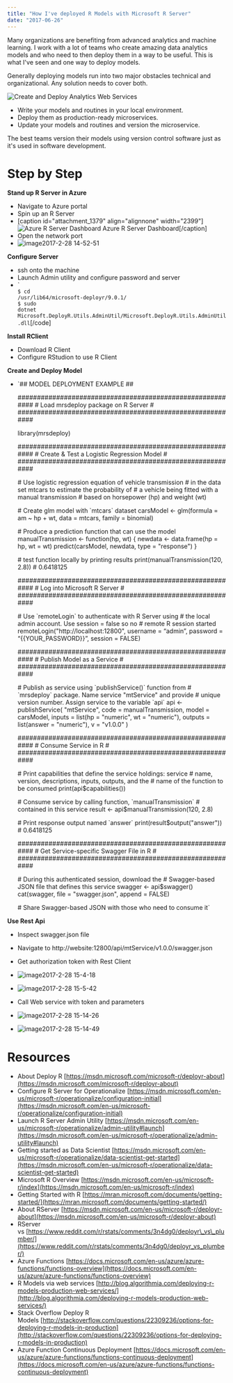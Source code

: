 ```yaml
---
title: "How I've deployed R Models with Microsoft R Server"
date: "2017-06-26"
---
```


Many organizations are benefiting from advanced analytics and machine learning. I work with a lot of teams who create amazing data analytics models and who need to then deploy them in a way to be useful. This is what I've seen and one way to deploy models.

Generally deploying models run into two major obstacles technical and organizational. Any solution needs to cover both.

![Create and Deploy Analytics Web Services](images/image2017-2-15-8-11-28.png)

- Write your models and routines in your local environment.
- Deploy them as production-ready microservices.
- Update your models and routines and version the microservice.

The best teams version their models using version control software just as it's used in software development.

# Step by Step

**Stand up R Server in Azure**

- Navigate to Azure portal
- Spin up an R Server
- \[caption id="attachment\_1379" align="alignnone" width="2399"\]![Azure R Server Dashboard](images/image2017-2-28-14-52-4.png) Azure R Server Dashboard\[/caption\]
- Open the network port
- ![image2017-2-28 14-52-51](images/image2017-2-28-14-52-51.png)

**Configure Server**

- ssh onto the machine
- Launch Admin utility and configure password and server
- `<div class="line number1 index0 alt2"><code class="java plain">$ cd /usr/lib64/microsoft-deployr/</code><code class="java value">9.0</code><code class="java plain">.</code><code class="java value">1</code><code class="java plain">/</code></div> <div class="line number2 index1 alt1"><code class="java plain">$ sudo dotnet Microsoft.DeployR.Utils.AdminUtil/Microsoft.DeployR.Utils.AdminUtil.dll</code>\[/code\]

**Install RClient**

- Download R Client
- Configure RStudion to use R Client

**Create and Deploy Model**

- `## MODEL DEPLOYMENT EXAMPLE ##
    
    ########################################################## # Load mrsdeploy package on R Server # ##########################################################
    
    library(mrsdeploy)
    
    ########################################################## # Create & Test a Logistic Regression Model # ##########################################################
    
    \# Use logistic regression equation of vehicle transmission # in the data set mtcars to estimate the probability of # a vehicle being fitted with a manual transmission # based on horsepower (hp) and weight (wt)
    
    \# Create glm model with \`mtcars\` dataset carsModel <- glm(formula = am ~ hp + wt, data = mtcars, family = binomial)
    
    \# Produce a prediction function that can use the model manualTransmission <- function(hp, wt) { newdata <- data.frame(hp = hp, wt = wt) predict(carsModel, newdata, type = "response") }
    
    \# test function locally by printing results print(manualTransmission(120, 2.8)) # 0.6418125
    
    ########################################################## # Log into Microsoft R Server # ##########################################################
    
    \# Use \`remoteLogin\` to authenticate with R Server using # the local admin account. Use session = false so no # remote R session started remoteLogin("http://localhost:12800", username = “admin”, password = “{{YOUR\_PASSWORD}}”, session = FALSE)
    
    ########################################################## # Publish Model as a Service # ##########################################################
    
    \# Publish as service using \`publishService()\` function from # \`mrsdeploy\` package. Name service "mtService" and provide # unique version number. Assign service to the variable \`api\` api <- publishService( "mtService", code = manualTransmission, model = carsModel, inputs = list(hp = "numeric", wt = "numeric"), outputs = list(answer = "numeric"), v = "v1.0.0" )
    
    ########################################################## # Consume Service in R # ##########################################################
    
    \# Print capabilities that define the service holdings: service # name, version, descriptions, inputs, outputs, and the # name of the function to be consumed print(api$capabilities())
    
    \# Consume service by calling function, \`manualTransmission\` # contained in this service result <- api$manualTransmission(120, 2.8)
    
    \# Print response output named \`answer\` print(result$output("answer")) # 0.6418125
    
    ########################################################## # Get Service-specific Swagger File in R # ##########################################################
    
    \# During this authenticated session, download the # Swagger-based JSON file that defines this service swagger <- api$swagger() cat(swagger, file = "swagger.json", append = FALSE)
    
    \# Share Swagger-based JSON with those who need to consume it`
    

**Use Rest Api**

- Inspect swagger.json file
- Navigate to http://website:12800/api/mtService/v1.0.0/swagger.json

- Get authorization token with Rest Client
- ![image2017-2-28 15-4-18](images/image2017-2-28-15-4-18.png)
- ![image2017-2-28 15-5-42](images/image2017-2-28-15-5-42.png)
- Call Web service with token and parameters
- ![image2017-2-28 15-14-26](images/image2017-2-28-15-14-26.png)
- ![image2017-2-28 15-14-49](images/image2017-2-28-15-14-49.png)

# Resources

- About Deploy R [https://msdn.microsoft.com/microsoft-r/deployr-about](https://msdn.microsoft.com/microsoft-r/deployr-about)
- Configure R Server for Operationalize [https://msdn.microsoft.com/en-us/microsoft-r/operationalize/configuration-initial](https://msdn.microsoft.com/en-us/microsoft-r/operationalize/configuration-initial)
- Launch R Server Admin Utility [https://msdn.microsoft.com/en-us/microsoft-r/operationalize/admin-utility#launch](https://msdn.microsoft.com/en-us/microsoft-r/operationalize/admin-utility#launch)
- Getting started as Data Scientist [https://msdn.microsoft.com/en-us/microsoft-r/operationalize/data-scientist-get-started](https://msdn.microsoft.com/en-us/microsoft-r/operationalize/data-scientist-get-started)
- Microsoft R Overview [https://msdn.microsoft.com/en-us/microsoft-r/index](https://msdn.microsoft.com/en-us/microsoft-r/index)
- Getting Started with R [https://mran.microsoft.com/documents/getting-started/](https://mran.microsoft.com/documents/getting-started/)
- About RServer [https://msdn.microsoft.com/en-us/microsoft-r/deployr-about](https://msdn.microsoft.com/en-us/microsoft-r/deployr-about)
- RServer vs [https://www.reddit.com/r/rstats/comments/3n4dg0/deployr\_vs\_plumber/](https://www.reddit.com/r/rstats/comments/3n4dg0/deployr_vs_plumber/)
- Azure Functions [https://docs.microsoft.com/en-us/azure/azure-functions/functions-overview](https://docs.microsoft.com/en-us/azure/azure-functions/functions-overview)
- R Models via web services [http://blog.algorithmia.com/deploying-r-models-production-web-services/](http://blog.algorithmia.com/deploying-r-models-production-web-services/)
- Stack Overflow Deploy R Models [http://stackoverflow.com/questions/22309236/options-for-deploying-r-models-in-production](http://stackoverflow.com/questions/22309236/options-for-deploying-r-models-in-production)
- Azure Function Continuous Deployment [https://docs.microsoft.com/en-us/azure/azure-functions/functions-continuous-deployment](https://docs.microsoft.com/en-us/azure/azure-functions/functions-continuous-deployment)
